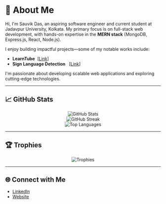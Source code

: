 # 👋 About Me

Hi, I'm Sauvik Das, an aspiring software engineer and current student at Jadavpur University, Kolkata. My primary focus is on full-stack web development, with hands-on expertise in the **MERN stack** (MongoDB, Express.js, React, Node.js).

I enjoy building impactful projects—some of my notable works include:
- **LearnTube** &nbsp;[[Link](https://github.com/Sauvik2308/LearnTube)]
- **Sign Language Detection** &nbsp; [[Link](https://github.com/Sauvik2308/Sign-Language-Detection)]

I'm passionate about developing scalable web applications and exploring cutting-edge technologies.

---

## 📈 GitHub Stats

<p align="center">
  <img src="https://github-readme-stats.vercel.app/api?username=Sauvik2308&show_icons=true&theme=radical" alt="GitHub Stats" />
  <br />
  <img src="https://github-readme-streak-stats.herokuapp.com/?user=Sauvik2308&theme=radical" alt="GitHub Streak" />
  <br />
  <img src="https://github-readme-stats.vercel.app/api/top-langs/?username=Sauvik2308&layout=compact&theme=radical" alt="Top Languages" />
</p>

---

## 🏆 Trophies

<p align="center">
  <img src="https://github-profile-trophy.vercel.app/?username=Sauvik2308&theme=radical&column=6&margin-w=10" alt="Trophies" />
</p>

---

## 🌐 Connect with Me

- [LinkedIn](https://www.linkedin.com/in/sauvik-das-0a8a67244)
- [Website](https://sauvik-portfolio-beta.vercel.app/)


<!-- Feel free to reach out for collaboration, open source, or internships! -->
